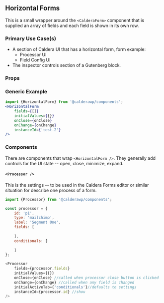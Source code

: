 
## Horizontal Forms
This is a small wrapper around the `<CalderaForm>` component that is supplied an array of fields and each field is shown in its own row.

### Primary Use Case(s)
* A section of Caldera UI that has a horizontal form, form example:
    - Processor UI
    - Field Config UI
* The inspector controls section of a Gutenberg block.


### Props
### Generic Example
```jsx
import {HorizontalForm} from '@calderawp/components';
<HorizontalForm
    fields={[]}
    initialValues={{}}
    onClose={onClose}
    onChange={onChange}
    instanceId={'test-2'}
/>
```

### Components
There are components that wrap `<HorizontalForm />`. They generally add controls for the UI state -- open, close, minimize, expand.

#### `<Processor />`
This is the settings -- to be used in the Caldera Forms editor or similar situation for describe one process of a form.

```js
import {Processor} from '@calderawp/components';

const processor = {
    id: 'p1',
    type: 'mailchimp',
    label: 'Segment One',
    fields: [
    	
    ],
    conditionals: [
    	
    ]
};

<Processor
    fields={processor.fields}
    initialValues={{}}
    onClose={onClose} //called when processor close button is clicked
    onChange={onChange} //called when any field is changed
    initialActiveTab={'conditionals'}//defaults to settings
    instanceId={processor.id} //shou
/>
```
